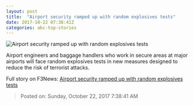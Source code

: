 ```yaml
---
layout: post
title:  "Airport security ramped up with random explosives tests"
date: 2017-10-22 07:38:41Z
categories: abc-top-stories
---
```


![Airport security ramped up with random explosives tests](http://www.abc.net.au/news/image/8669036-1x1-700x700.jpg)

Airport engineers and baggage handlers who work in secure areas at major airports will face random explosives tests in new measures designed to reduce the risk of terrorist attacks.


Full story on F3News: [Airport security ramped up with random explosives tests](http://www.f3nws.com/n/3ypJzB)

> Posted on: Sunday, October 22, 2017 7:38:41 AM

